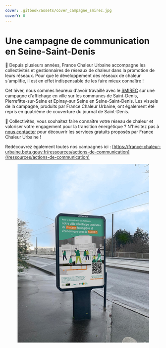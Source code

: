 ```yaml
---
cover: .gitbook/assets/cover_campagne_smirec.jpg
coverY: 0
---
```


# Une campagne de communication en Seine-Saint-Denis

🤝 Depuis plusieurs années, France Chaleur Urbaine accompagne les collectivités et gestionnaires de réseaux de chaleur dans la promotion de leurs réseaux. Pour que le développement des réseaux de chaleur s'amplifie, il est en effet indispensable de les faire mieux connaître !

Cet hiver, nous sommes heureux d'avoir travaillé avec le [SMIREC](https://www.smirec.fr/) sur une campagne d'affichage en ville sur les communes de Saint-Denis, Pierrefitte-sur-Seine et Epinay-sur Seine en Seine-Saint-Denis. Les visuels de la campagne, produits par France Chaleur Urbaine, ont également été repris en quatrième de couverture du journal de Saint-Denis.

📢 Collectivités, vous souhaitez faire connaître votre réseau de chaleur et valoriser votre engagement pour la transition énergétique ? N'hésitez pas à [nous contacter](/contact) pour découvrir les services gratuits proposés par France Chaleur Urbaine !

Redécouvrez également toutes nos campagnes ici : [https://france-chaleur-urbaine.beta.gouv.fr/ressources/actions-de-communication](/ressources/actions-de-communication)

<figure><img src=".gitbook/assets/FCU_campagne_SMIREC.jpg" alt=""><figcaption></figcaption></figure>

